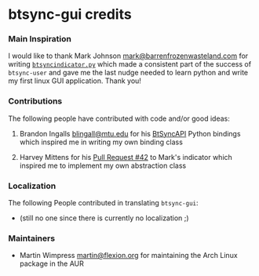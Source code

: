 btsync-gui credits
==================

### Main Inspiration ###

I would like to thank Mark Johnson <mark@barrenfrozenwasteland.com> for writing
[`btsyncindicator.py`][1] which made a consistent part of the success of
`btsync-user` and gave me the last nudge needed to learn python and write my
first linux GUI application. Thank you!

### Contributions ###

The following people have contributed with code and/or good ideas:

1. Brandon Ingalls <blingall@mtu.edu> for his [BtSyncAPI][2] Python bindings
which inspired me in writing my own binding class

2. Harvey Mittens for his [Pull Request #42][3] to Mark's indicator which
inspired me to implement my own abstraction class


[1]: https://github.com/marxjohnson/btsyncindicator
[2]: https://github.com/BrandonIngalls/BTSyncAPI
[3]: https://github.com/marxjohnson/btsyncindicator/pull/42

### Localization ###

The following People contributed in translating `btsync-gui`:

* (still no one since there is currently no localization ;)


### Maintainers ###

* Martin Wimpress <martin@flexion.org> for maintaining the Arch Linux package
in the AUR
